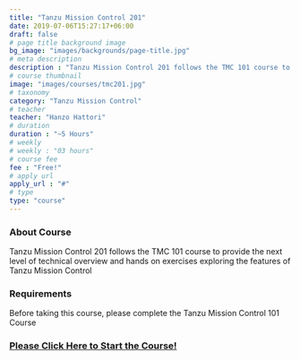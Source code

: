 ```yaml
---
title: "Tanzu Mission Control 201"
date: 2019-07-06T15:27:17+06:00
draft: false
# page title background image
bg_image: "images/backgrounds/page-title.jpg"
# meta description
description : "Tanzu Mission Control 201 follows the TMC 101 course to provide the next level of technical overview and hands on exercises exploring the features of Tanzu Mission Control"
# course thumbnail
image: "images/courses/tmc201.jpg"
# taxonomy
category: "Tanzu Mission Control"
# teacher
teacher: "Hanzo Hattori"
# duration
duration : "~5 Hours"
# weekly
# weekly : "03 hours"
# course fee
fee : "Free!"
# apply url
apply_url : "#"
# type
type: "course"
---
```



### About Course

Tanzu Mission Control 201 follows the TMC 101 course to provide the next level of technical overview and hands on exercises exploring the features of Tanzu Mission Control</p>

### Requirements

Before taking this course, please complete the Tanzu Mission Control 101 Course

### [Please Click Here to Start the Course!](https://www.modernapps.ninja/courses/course-v1:modernapps+COU-MC3546+Perpetual/about)